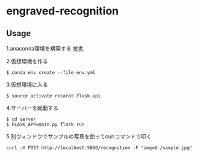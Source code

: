 # engraved-recognition

## Usage
1.anaconda環境を構築する
[参考](https://qiita.com/sk427/items/9f215931c8249ada75cd)

2.仮想環境を作る

```
$ conda env create --file env.yml
```

3.仮想環境に入る

```
$ source activate recarat-flask-api
```
4.サーバーを起動する

```
$ cd server
$ FLASK_APP=main.py flask run
```

5.別ウィンドウでサンプルの写真を使ってcurlコマンドで叩く
```
curl -X POST http://localhost:5000/recognition -F "img=@./sample.jpg"
```
